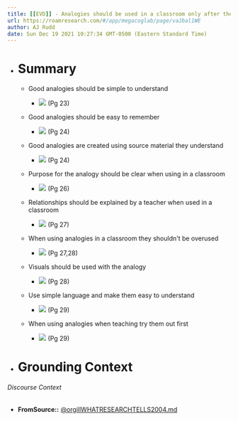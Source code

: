 ```yaml
---
title: [[EVD]] - Analogies should be used in a classroom only after they have been well thought out, made to reduce any confusion, the purpose should be clear and they should be easy to remember. - [[@orgillWHATRESEARCHTELLS2004]]
url: https://roamresearch.com/#/app/megacoglab/page/vaJbal1WE
author: AJ Rudd
date: Sun Dec 19 2021 10:27:34 GMT-0500 (Eastern Standard Time)
---
```


- # Summary

    - Good analogies should be simple to understand

        - ![](https://firebasestorage.googleapis.com/v0/b/firescript-577a2.appspot.com/o/imgs%2Fapp%2Fmegacoglab%2FOvXn3iCHFq.png?alt=media&token=83f8504f-14fb-45ef-ac1e-13a31d6c6964) (Pg 23)

    - Good analogies should be easy to remember

        - ![](https://firebasestorage.googleapis.com/v0/b/firescript-577a2.appspot.com/o/imgs%2Fapp%2Fmegacoglab%2Fr2dCioEiqh.png?alt=media&token=e55c6c06-2c6a-4bec-893c-4f9beaf3cc66) (Pg 24)

    - Good analogies are created using source material they understand

        - ![](https://firebasestorage.googleapis.com/v0/b/firescript-577a2.appspot.com/o/imgs%2Fapp%2Fmegacoglab%2FH5HLqa8Ibz.png?alt=media&token=13a0b834-2b7e-4bf9-8755-8ccb2bb6c16b) (Pg 24)

    - Purpose for the analogy should be clear when using in a classroom

        - ![](https://firebasestorage.googleapis.com/v0/b/firescript-577a2.appspot.com/o/imgs%2Fapp%2Fmegacoglab%2Fk6ATttPR4u.png?alt=media&token=626c64de-f174-442e-a1e0-d8d6864b31f3) (Pg 26)

    - Relationships should be explained by a teacher when used in a classroom

        - ![](https://firebasestorage.googleapis.com/v0/b/firescript-577a2.appspot.com/o/imgs%2Fapp%2Fmegacoglab%2Fx5DByF_E22.png?alt=media&token=29c7b08a-e21e-46fc-afc7-82ab2cc21432) (Pg 27)

    - When using analogies in a classroom they shouldn't be overused

        - ![](https://firebasestorage.googleapis.com/v0/b/firescript-577a2.appspot.com/o/imgs%2Fapp%2Fmegacoglab%2F15jjkuq65X.png?alt=media&token=ad626323-f664-4fef-9b86-225cda9790ea) (Pg 27,28)

    - Visuals should be used with the analogy

        - ![](https://firebasestorage.googleapis.com/v0/b/firescript-577a2.appspot.com/o/imgs%2Fapp%2Fmegacoglab%2FaZvhs7epw_.png?alt=media&token=2105c9a1-debe-4293-80aa-6a7d1ff1e9a8) (Pg 28)

    - Use simple language and make them easy to understand

        - ![](https://firebasestorage.googleapis.com/v0/b/firescript-577a2.appspot.com/o/imgs%2Fapp%2Fmegacoglab%2FLH52_yBI8R.png?alt=media&token=20ec5321-8ff5-44a0-9460-7adf9eac403d) (Pg 29)

    - When using analogies when teaching try them out first

        - ![](https://firebasestorage.googleapis.com/v0/b/firescript-577a2.appspot.com/o/imgs%2Fapp%2Fmegacoglab%2FWUo_KKdIRT.png?alt=media&token=4e4e38ba-bd50-49a8-bf44-170d62f3ffa4) (Pg 29)
- # Grounding Context

###### Discourse Context

- **FromSource::** [@orgillWHATRESEARCHTELLS2004.md](@orgillWHATRESEARCHTELLS2004.md)
